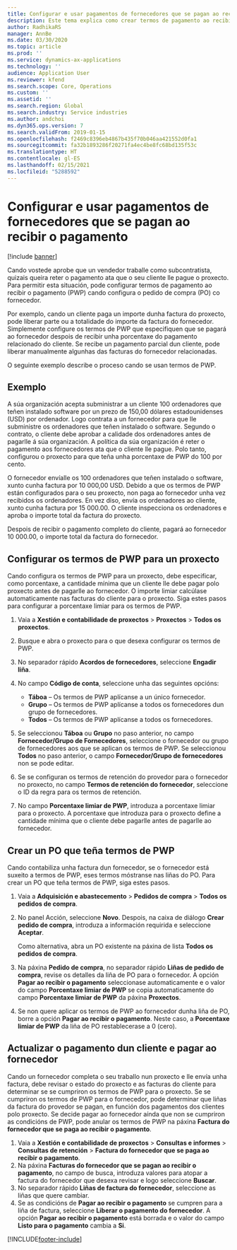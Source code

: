 ```yaml
---
title: Configurar e usar pagamentos de fornecedores que se pagan ao recibir o pagamento
description: Este tema explica como crear termos de pagamento ao recibir o pagamento (PWP) para que poida liberar pagamentos parciais ao fornecedor, en función dos pagamentos dos clientes.
author: RadhikaRS
manager: AnnBe
ms.date: 03/30/2020
ms.topic: article
ms.prod: ''
ms.service: dynamics-ax-applications
ms.technology: ''
audience: Application User
ms.reviewer: kfend
ms.search.scope: Core, Operations
ms.custom: ''
ms.assetid: ''
ms.search.region: Global
ms.search.industry: Service industries
ms.author: andchoi
ms.dyn365.ops.version: 7
ms.search.validFrom: 2019-01-15
ms.openlocfilehash: f2469c8396eb4867b435f70b046aa421552d0fa1
ms.sourcegitcommit: fa32b1893286f20271fa4ec4be8fc68bd135f53c
ms.translationtype: HT
ms.contentlocale: gl-ES
ms.lasthandoff: 02/15/2021
ms.locfileid: "5288592"
---
```

# <a name="set-up-and-use-pay-when-paid-vendor-payments"></a>Configurar e usar pagamentos de fornecedores que se pagan ao recibir o pagamento

[!include [banner](../includes/banner.md)]

Cando vostede aprobe que un vendedor traballe como subcontratista, quizais queira reter o pagamento ata que o seu cliente lle pague o proxecto. Para permitir esta situación, pode configurar termos de pagamento ao recibir o pagamento (PWP) cando configura o pedido de compra (PO) co fornecedor.

Por exemplo, cando un cliente paga un importe dunha factura do proxecto, pode liberar parte ou a totalidade do importe da factura do fornecedor. Simplemente configure os termos de PWP que especifiquen que se pagará ao fornecedor despois de recibir unha porcentaxe do pagamento relacionado do cliente. Se recibe un pagamento parcial dun cliente, pode liberar manualmente algunhas das facturas do fornecedor relacionadas.

O seguinte exemplo describe o proceso cando se usan termos de PWP.

## <a name="example"></a>Exemplo

A súa organización acepta subministrar a un cliente 100 ordenadores que teñen instalado software por un prezo de 150,00 dólares estadounidenses (USD) por ordenador. Logo contrata a un fornecedor para que lle subministre os ordenadores que teñen instalado o software. Segundo o contrato, o cliente debe aprobar a calidade dos ordenadores antes de pagarlle á súa organización. A política da súa organización é reter o pagamento aos fornecedores ata que o cliente lle pague. Polo tanto, configurou o proxecto para que teña unha porcentaxe de PWP do 100 por cento.

O fornecedor envíalle os 100 ordenadores que teñen instalado o software, xunto cunha factura por 10 000,00 USD. Debido a que os termos de PWP están configurados para o seu proxecto, non paga ao fornecedor unha vez recibidos os ordenadores. En vez diso, envía os ordenadores ao cliente, xunto cunha factura por 15 000.00. O cliente inspecciona os ordenadores e aproba o importe total da factura do proxecto.

Despois de recibir o pagamento completo do cliente, pagará ao fornecedor 10 000.00, o importe total da factura do fornecedor.

## <a name="set-up-pwp-terms-for-a-project"></a>Configurar os termos de PWP para un proxecto

Cando configura os termos de PWP para un proxecto, debe especificar, como porcentaxe, a cantidade mínima que un cliente lle debe pagar polo proxecto antes de pagarlle ao fornecedor. O importe limiar calcúlase automaticamente nas facturas do cliente para o proxecto. Siga estes pasos para configurar a porcentaxe limiar para os termos de PWP.

1. Vaia a **Xestión e contabilidade de proxectos** \> **Proxectos** \> **Todos os proxectos**.
2. Busque e abra o proxecto para o que desexa configurar os termos de PWP.
3. No separador rápido **Acordos de fornecedores**, seleccione **Engadir liña**.
3. No campo **Código de conta**, seleccione unha das seguintes opcións:

    - **Táboa** – Os termos de PWP aplícanse a un único fornecedor.
    - **Grupo** – Os termos de PWP aplícanse a todos os fornecedores dun grupo de fornecedores.
    - **Todos** – Os termos de PWP aplícanse a todos os fornecedores.

4. Se seleccionou **Táboa** ou **Grupo** no paso anterior, no campo **Fornecedor/Grupo de Fornecedores**, seleccione o fornecedor ou grupo de fornecedores aos que se aplican os termos de PWP. Se seleccionou **Todos** no paso anterior, o campo **Fornecedor/Grupo de fornecedores** non se pode editar.
5. Se se configuran os termos de retención do provedor para o fornecedor no proxecto, no campo **Termos de retención do fornecedor**, seleccione o ID da regra para os termos de retención.
6. No campo **Porcentaxe limiar de PWP**, introduza a porcentaxe limiar para o proxecto. A porcentaxe que introduza para o proxecto define a cantidade mínima que o cliente debe pagarlle antes de pagarlle ao fornecedor.

## <a name="create-a-po-that-has-pwp-terms"></a>Crear un PO que teña termos de PWP

Cando contabiliza unha factura dun fornecedor, se o fornecedor está suxeito a termos de PWP, eses termos móstranse nas liñas do PO. Para crear un PO que teña termos de PWP, siga estes pasos.

1. Vaia a **Adquisición e abastecemento** \> **Pedidos de compra** \> **Todos os pedidos de compra**.
2. No panel Acción, seleccione **Novo**. Despois, na caixa de diálogo **Crear pedido de compra**, introduza a información requirida e seleccione **Aceptar**.

    Como alternativa, abra un PO existente na páxina de lista **Todos os pedidos de compra**.

4. Na páxina **Pedido de compra**, no separador rápido **Liñas de pedido de compra**, revise os detalles da liña de PO para o fornecedor. A opción **Pagar ao recibir o pagamento** seleccionase automaticamente e o valor do campo **Porcentaxe limiar de PWP** se copia automaticamente do campo **Porcentaxe limiar de PWP** da páxina **Proxectos**.
6. Se non quere aplicar os termos de PWP ao fornecedor dunha liña de PO, borre a opción **Pagar ao recibir o pagamento**. Neste caso, a **Porcentaxe limiar de PWP** da liña de PO restablecerase a 0 (cero).

## <a name="update-a-customer-payment-and-pay-the-vendor"></a>Actualizar o pagamento dun cliente e pagar ao fornecedor

Cando un fornecedor completa o seu traballo nun proxecto e lle envía unha factura, debe revisar o estado do proxecto e as facturas do cliente para determinar se se cumpriron os termos de PWP para o proxecto. Se se cumpriron os termos de PWP para o fornecedor, pode determinar que liñas da factura do provedor se pagan, en función dos pagamentos dos clientes polo proxecto. Se decide pagar ao fornecedor aínda que non se cumpriron as condicións de PWP, pode anular os termos de PWP na páxina **Factura do fornecedor que se paga ao recibir o pagamento**.

1. Vaia a **Xestión e contabilidade de proxectos** \> **Consultas e informes** \> **Consultas de retención** \> **Factura do fornecedor que se paga ao recibir o pagamento**.
2. Na páxina **Facturas do fornecedor que se pagan ao recibir o pagamento**, no campo de busca, introduza valores para atopar a factura do fornecedor que desexa revisar e logo seleccione **Buscar**.
3. No separador rápido **Liñas de factura do fornecedor**, seleccione as liñas que quere cambiar.
4. Se as condicións de **Pagar ao recibir o pagamento** se cumpren para a liña de factura, seleccione **Liberar o pagamento do fornecedor**. A opción **Pagar ao recibir o pagamento** está borrada e o valor do campo **Listo para o pagamento** cambia a **Si**.


[!INCLUDE[footer-include](../includes/footer-banner.md)]